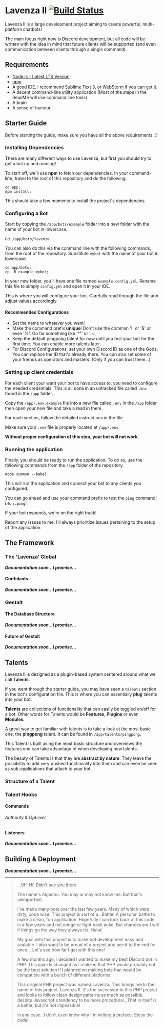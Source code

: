 # Lavenza II [![Build Status](https://scrutinizer-ci.com/g/Aigachu/Lavenza-II/badges/build.png?b=master)](https://scrutinizer-ci.com/g/Aigachu/Lavenza-II/build-status/master)

Lavenza II is a large development project aiming to create powerful, multi-platform chatbots!

The main focus right now is Discord development, but all code will be written with the idea in mind that
future clients will be supported (and even communication between clients through a single command).

## Requirements

- [Node.js - Latest LTS Version](https://nodejs.org/en/download/)
- [npm](https://www.npmjs.com/get-npm)
- A good IDE. I recommend Sublime Text 3, or WebStorm if you can get it.
- A decent command-line utility application (Most of the steps in the ReadMe will use command line tools)
- A brain
- A sense of humour

## Starter Guide

Before starting the guide, make sure you have all the above requirements. :)

### Installing Dependencies

There are many different ways to use Lavenza, but first you should try to get a bot up and running!

To start off, we'll use **npm** to fetch our dependencies. In your command-line, travel to the root of this repository and do the following:

```
cd app;
npm install;
```

This should take a few moments to install the project's dependencies.

### Configuring a Bot 

Start by copying the `/app/bots/example` folder into a new folder with the name of your bot in lowercase.

i.e. `/app/bots/lavenza`

You can also do this via the command line with the following commands, from the root of the repository. Substitute `mybot` with the name of your bot in lowercase.

```
cd app/bots;
cp -R example mybot;
```

In your new folder, you'll have one file named `example.config.yml`. Rename this file to simply `config.yml` and open it in your IDE.

This is where you will configure your bot. Carefully read through the file and adjust values accordingly.

#### Recommended Configurations

- Set the name to whatever you want!
- Make the command prefix **unique**! Don't use the common '!' or '$' or even '%'. Go for something like '°°' or '.~'.
- Keep the default pingpong talent for now until you test your bot for the first time. You can enable more talents later.
- For Discord Configurations, set your own Discord ID as one of the Gods. You can replace the ID that's already there. You can also set some of your friends as operators and masters. (Only if you can trust them...)

### Setting up client credentials

For each client your want your bot to have access to, you need to configure the needed credentials. This is all done in an untracked file called `.env` found in the `/app` folder.

Copy the `/app/.env.example` file into a new file called `.env` in the `/app` folder, then open your new file and take a read in there.

For each section, follow the detailed instructions in the file.

Make sure your `.env` file is properly located at `/app/.env`.

**Without proper configuration of this step, your bot will not work.**

### Running the application

Finally, you should be ready to run the application. To do so, use the following commands from the `/app` folder of the repository.

```
node summon --babel
```

This will run the application and connect your bot to any clients you configured.

You can go ahead and use your command prefix to test the `ping` command! i.e. `;.ping`!

If your bot responds, we're on the right track!

Report any issues to me. I'll always prioritize issues pertaining to the setup of the application.

## The Framework

### The 'Lavenza' Global

***Documentation soon...I promise...***

#### Confidants

***Documentation soon...I promise...***

### Gestalt

#### The Database Structure

***Documentation soon...I promise...***

#### Future of Gestalt

***Documentation soon...I promise...***

## Talents

Lavenza II is designed as a plugin-based system centered around what we call **Talents**.

If you went through the starter guide, you may have seen a `talents` section in the bot's configuration file. This is where you can essentially **plug** talents into your bot.

**Talents** are collections of functionality that can easily be toggled on/off for a bot. Other words for Talents would be **Features**, **Plugins** or even **Modules**.

A great way to get familiar with talents is to take a look at the most basic one, the **pingpong** talent. It can be found in `/app/talents/pingpong`.

This Talent is built using the most basic structure and overviews the features one can take advantage of when developing new talents.

The beauty of Talents is that they are **abstract by nature**. They leave the possibility to add very pushed functionality into them and can even be seen as sub-applications that attach to your bot.

### Structure of a Talent

### Talent Hooks

#### Commands

###### Authority & OpLevel
###### 

#### Listeners

***Documentation soon...I promise...***

## Building & Deployment

***Documentation soon...I promise...***

----

> ...Oh! Hi! Didn't see you there.
>
>The name's Aigachu. You may or may not know me. But that's unimportant. 
>
>I've made many bots over the last few years. Many of which were dirty, code
wise. This project is sort of a...Battle! A personal battle to make a clean,
fun application. Hopefully I can look back at this code in
a few years and not cringe or fight back puke. But chances are I will if things go the way they always do. Haha!
>
>My goal with this project is to make bot development easy and scalable.
I also want to be proud of a project and see it to the end for once...
Let's see how far I get with this one!
>
>A few months ago, I decided I wanted to make my best Discord bot in PHP. This
quickly changed as I realized that PHP would probably not be the best
solution if I planned on making bots that would be compatible with a bunch of
different platforms.
 >
>This original PHP project was named Lavenza. This brings
me to the name of this project. Lavenza II. It's the successor to this PHP project
and looks to follow clean design patterns as much as possible, despite Javascript's
tendency to be more procedural...That in itself is a battle, but it's not impossible!
>
>In any case...I don't even know why I'm writing a preface. Enjoy the code!
